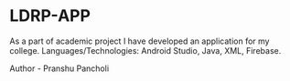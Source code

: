 # LDRP-APP
As a part of academic project I have developed an application for my college. Languages/Technologies: Android Studio, Java, XML, Firebase.

Author - Pranshu Pancholi
